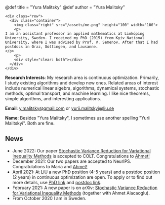 @def title = "Yura Malitsky"
@def author = "Yura Malitsky"


~~~
<div class="row">
  <div class="container">
    <img class="right" src="/assets/me.png" height="100" width="100">
    <p>
I am an assistant professor in applied mathematics at Linköping University, Sweden. I received my PhD (2015) from Kyiv National University, where I was advised by Prof. V. Semenov. After that I had postdocs in Graz, Göttingen, and Lausanne.
</p>
    <p>
    <div style="clear: both"></div>
  </div>
</div>
~~~


**Research Interests**: My research area is continuous optimization. Primarily, I study existing algorithms and develop new ones. Related areas of interest include  numerical linear algebra, algorithms, dynamical systems, stochastic methods, optimal transport, and machine learning. I like nice theorems, simple algorithms, and interesting applications.


**Email**: y.malitsky@gmail.com or yurii.malitskyi@liu.se
  
**Name**: Besides "Yura Malitsky", I sometimes use another spelling "Yurii Malitskyi". Both are fine.

## News
- June 2022: Our paper [Stochastic Variance Reduction for Variational Inequality Methods](https://arxiv.org/abs/2102.08352) is accepted to COLT. Congratulations to [Ahmet!](https://scholar.google.com/citations?user=-yRi8D4AAAAJ&hl=en)
-  December 2021: Our two papers are accepted to NeurIPS. Congratulations to Maria and [Ahmet!](https://scholar.google.com/citations?user=-yRi8D4AAAAJ&hl=en) 
-  April 2021: At LiU a new PhD position (4-5 years) and a postdoc position (2 years) in continuous optimization are open. To apply or to find out more details, use [PhD link](https://liu.se/en/work-at-liu/vacancies?rmpage=job&rmjob=15910&rmlang=UK) and [postdoc link](https://liu.se/en/work-at-liu/vacancies?rmpage=job&rmjob=16145&rmlang=UK).
-  February 2021: A new paper is on arXiv: [Stochastic Variance Reduction for Variational Inequality Methods](https://arxiv.org/abs/2102.08352) (together with Ahmet Alacaoglu).
-  From October 2020 I am in Sweden.
